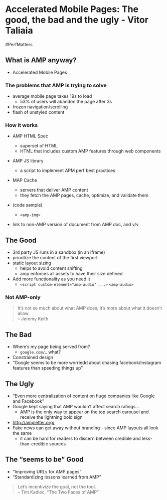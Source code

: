 # Accelerated Mobile Pages: The good, the bad and the ugly - Vitor Taliaia
#PerfMatters

## What is AMP anyway?
- Accelerated Mobile Pages

### The problems that AMP is trying to solve
- average mobile page takes 19s to load
	- 53% of users will abandon the page after 3s
- frozen navigation/scrolling
- flash of unstyled content

### How it works
- AMP HTML Spec
	- superset of HTML
	- HTML that includes custom AMP features through web components
- AMP JS library
	- a script to implement APM perf best practices
- MAP Cache
	- servers that deliver AMP content
	- they fetch the AMP pages, cache, optimize, and validate them

- (code sample)
	- `<amp-img>`
- link to non-AMP version of document from AMP doc, and v/v

## The Good
- 3rd party JS runs in a sandbox (in an iframe)
- prioritize the content of the first viewport
- static layout sizing
	- helps to avoid content shifting
	- amp enforces all assets to have their size defined
- Add more functionality as you need it
	- `<script custom-element="amp-audio" ...>` `<amp-audio>`

### Not AMP-only
> It’s not so much about what AMP does; it’s more about what it doesn’t allow.  
> – Jeremy Keith  

## The Bad
- Where’s my page being served from?
	- `google.com/…` what? 
- Constrained design
- “Google seems to be more worriedd about chasing facebook/instagram features than speeding things up”

## The Ugly
- “Even more centralization of content on huge companies like Google and Facebook”
- Google kept saying that AMP wouldn’t affect search ratings…
	- AMP is the only way to appear on the top search carousel and receive the lightning bold sign
- http://ampletter.org/
- Fake news can get away without branding - since AMP layouts all look the same
	- it can be hard for readers to discern between credible and less-than-credible sources

## The “seems to be” Good
- “Improving URLs for AMP pages”
- “Standardizing lessons learned from AMP”

> Let’s incentivize the goal, not the tool.  
> – Tim Kadlec, “The Two Faces of AMP”  